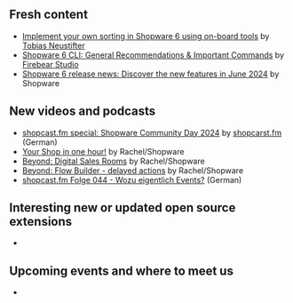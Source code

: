 ## Fresh content

* [Implement your own sorting in Shopware 6 using on-board tools](https://neustifter-design.translate.goog/eigene-sortierung-in-shopware-6-mit-bordmitteln/?_x_tr_sl=de&_x_tr_tl=en&_x_tr_hl=en&_x_tr_pto=wapp) by [Tobias Neustifter](https://neustifter.design)
* [Shopware 6 CLI: General Recommendations & Important Commands](https://firebearstudio.com/blog/shopware-cli-general-recommendations-important-commands.html) by [Firebear Studio](https://firebearstudio.com)
* [Shopware 6 release news: Discover the new features in June 2024](https://www.shopware.com/en/news/shopware-6-release-news-june-2024/) by Shopware

## New videos and podcasts

* [shopcast.fm special: Shopware Community Day 2024](https://www.youtube.com/watch?v=s_RpkgtuJGE) by [shopcarst.fm](https://www.youtube.com/@shopcastfm) (German)
* [Your Shop in one hour!](https://www.youtube.com/watch?v=5f-2nIoXTn8) by Rachel/Shopware
* [Beyond: Digital Sales Rooms](https://www.youtube.com/watch?v=E_UVg7XS0QI) by Rachel/Shopware
* [Beyond: Flow Builder - delayed actions](https://www.youtube.com/watch?v=YiQ9vtn6pbU) by Rachel/Shopware
* [shopcast.fm Folge 044 - Wozu eigentlich Events?](https://www.youtube.com/watch?v=Le4RtZyEe0M) (German)

## Interesting new or updated open source extensions

* []()

## Upcoming events and where to meet us

* []()

